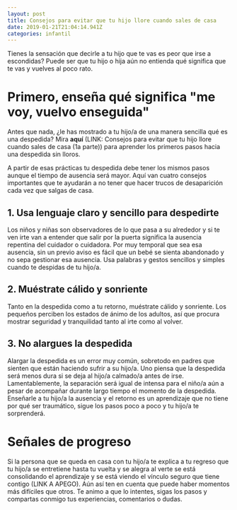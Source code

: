 ```yaml
---
layout: post
title: Consejos para evitar que tu hijo llore cuando sales de casa
date: 2019-01-21T21:04:14.941Z
categories: infantil
---
```

Tienes la sensación que decirle a tu hijo que te vas es peor que irse a escondidas? Puede ser que tu hijo o hija aún no entienda qué significa que te vas y vuelves al poco rato. 

# Primero, enseña qué significa "me voy, vuelvo enseguida"

Antes que nada, ¿le has mostrado a tu hijo/a de una manera sencilla qué es una despedida? Mira **aquí** (LINK: Consejos para evitar que tu hijo llore cuando sales de casa (1a parte)) para aprender los primeros pasos hacia una despedida sin lloros. 

A partir de esas prácticas tu despedida debe tener los mismos pasos aunque el tiempo de ausencia será mayor. Aquí van cuatro consejos importantes que te ayudarán a no tener que hacer trucos de desaparición cada vez que salgas de casa.

## 1. Usa lenguaje claro y sencillo para despedirte

Los niños y niñas son observadores de lo que pasa a su alrededor y si te ven irte van a entender que salir por la puerta significa la ausencia repentina del cuidador o cuidadora. Por muy temporal que sea esa ausencia, sin un previo aviso es fácil que un bebé se sienta abandonado y no sepa gestionar esa ausencia. Usa palabras y gestos sencillos y simples cuando te despidas de tu hijo/a.

## 2. Muéstrate cálido y sonriente

Tanto en la despedida como a tu retorno, muéstrate cálido y sonriente. Los pequeños perciben los estados de ánimo de los adultos, así que procura mostrar seguridad y tranquilidad tanto al irte como al volver. 

## 3. No alargues la despedida

Alargar la despedida es un error muy común, sobretodo en padres que sienten que están haciendo sufrir a su hijo/a. Uno piensa que la despedida será menos dura si se deja al hijo/a calmado/a antes de irse. Lamentablemente, la separación será igual de intensa para el niño/a aún a pesar de acompañar durante largo tiempo el momento de la despedida. Enseñarle a tu hijo/a la ausencia y el retorno es un aprendizaje que no tiene por qué ser traumático, sigue los pasos poco a poco y tu hijo/a te sorprenderá.

## 

# Señales de progreso

Si la persona que se queda en casa con tu hijo/a te explica a tu regreso que tu hijo/a se entretiene hasta tu vuelta y se alegra al verte se está consolidando el aprendizaje y se está viendo el vínculo seguro que tiene contigo (LINK A APEGO). Aún así ten en cuenta que puede haber momentos más difíciles que otros. Te animo a que lo intentes, sigas los pasos y compartas conmigo tus experiencias, comentarios o dudas.
